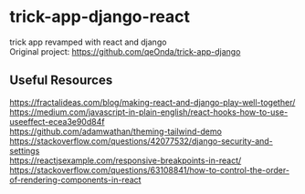 # trick-app-django-react
trick app revamped with react and django  
Original project: https://github.com/qeOnda/trick-app-django

## Useful Resources
https://fractalideas.com/blog/making-react-and-django-play-well-together/  
https://medium.com/javascript-in-plain-english/react-hooks-how-to-use-useeffect-ecea3e90d84f  
https://github.com/adamwathan/theming-tailwind-demo  
https://stackoverflow.com/questions/42077532/django-security-and-settings  
https://reactjsexample.com/responsive-breakpoints-in-react/  
https://stackoverflow.com/questions/63108841/how-to-control-the-order-of-rendering-components-in-react

